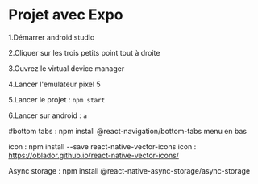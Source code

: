 # Projet avec Expo

1.Démarrer android studio

2.Cliquer sur les trois petits point tout à droite

3.Ouvrez le virtual device manager

4.Lancer l'emulateur pixel 5

5.Lancer le projet : `npm start`

6.Lancer sur android : `a`



#bottom tabs : npm install @react-navigation/bottom-tabs
menu en bas


icon : npm install --save react-native-vector-icons
icon : https://oblador.github.io/react-native-vector-icons/

Async storage : npm install @react-native-async-storage/async-storage
